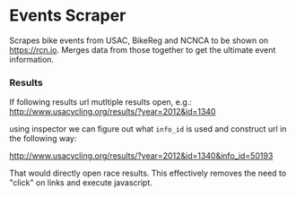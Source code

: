 # Events Scraper

Scrapes bike events from USAC, BikeReg and NCNCA to be shown on https://rcn.io. Merges data from those together to get the ultimate event information.


### Results
If following results url mutltiple results open, e.g.:
http://www.usacycling.org/results/?year=2012&id=1340

using inspector we can figure out what `info_id` is used and construct url in the following way:

http://www.usacycling.org/results/?year=2012&id=1340&info_id=50193

That would directly open race results. This effectively removes the need to "click" on links and execute javascript.
